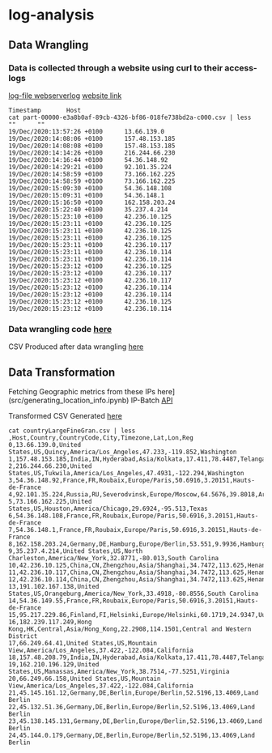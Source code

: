 # log-analysis
## Data Wrangling

### Data is collected through a website using curl to their access-logs
[log-file webserverlog](https://drive.google.com/file/d/1IygYCeTaxSL2p6uJvZNqeCg3FgNvC9F6/view?usp=sharing)
[website link](http://www.almhuette-raith.at/apache-log/access.log)
```
Timestamp       Host
cat part-00000-e3a8b0af-89cb-4326-bf86-018fe738bd2a-c000.csv | less
""      ""
19/Dec/2020:13:57:26 +0100      13.66.139.0
19/Dec/2020:14:08:06 +0100      157.48.153.185
19/Dec/2020:14:08:08 +0100      157.48.153.185
19/Dec/2020:14:14:26 +0100      216.244.66.230
19/Dec/2020:14:16:44 +0100      54.36.148.92
19/Dec/2020:14:29:21 +0100      92.101.35.224
19/Dec/2020:14:58:59 +0100      73.166.162.225
19/Dec/2020:14:58:59 +0100      73.166.162.225
19/Dec/2020:15:09:30 +0100      54.36.148.108
19/Dec/2020:15:09:31 +0100      54.36.148.1
19/Dec/2020:15:16:50 +0100      162.158.203.24
19/Dec/2020:15:22:40 +0100      35.237.4.214
19/Dec/2020:15:23:10 +0100      42.236.10.125
19/Dec/2020:15:23:11 +0100      42.236.10.125
19/Dec/2020:15:23:11 +0100      42.236.10.125
19/Dec/2020:15:23:11 +0100      42.236.10.125
19/Dec/2020:15:23:11 +0100      42.236.10.117
19/Dec/2020:15:23:11 +0100      42.236.10.114
19/Dec/2020:15:23:11 +0100      42.236.10.114
19/Dec/2020:15:23:12 +0100      42.236.10.125
19/Dec/2020:15:23:12 +0100      42.236.10.117
19/Dec/2020:15:23:12 +0100      42.236.10.117
19/Dec/2020:15:23:12 +0100      42.236.10.114
19/Dec/2020:15:23:12 +0100      42.236.10.114
19/Dec/2020:15:23:12 +0100      42.236.10.125
19/Dec/2020:15:23:12 +0100      42.236.10.114
```
### Data wrangling code [here](src/data_wrangling.ipynb)
CSV Produced after data wrangling [here](https://drive.google.com/drive/folders/1K6OSN1qUR092VXOZKFXkVPS9I-dTEIdp?usp=share_link)

## Data Transformation
Fetching Geographic metrics from these IPs here](src/generating_location_info.ipynb) 
IP-Batch [API](http://ip-api.com/batch)

Transformed CSV Generated [here](https://drive.google.com/file/d/1nP3Z1SQogSnYFFbRy_UUArixgKJJOknD/view?usp=sharing)
```
cat countryLargeFineGran.csv | less
,Host,Country,CountryCode,City,Timezone,Lat,Lon,Reg
0,13.66.139.0,United States,US,Quincy,America/Los_Angeles,47.233,-119.852,Washington
1,157.48.153.185,India,IN,Hyderabad,Asia/Kolkata,17.411,78.4487,Telangana
2,216.244.66.230,United States,US,Tukwila,America/Los_Angeles,47.4931,-122.294,Washington
3,54.36.148.92,France,FR,Roubaix,Europe/Paris,50.6916,3.20151,Hauts-de-France
4,92.101.35.224,Russia,RU,Severodvinsk,Europe/Moscow,64.5676,39.8018,Arkhangelskaya
5,73.166.162.225,United States,US,Houston,America/Chicago,29.6924,-95.513,Texas
6,54.36.148.108,France,FR,Roubaix,Europe/Paris,50.6916,3.20151,Hauts-de-France
7,54.36.148.1,France,FR,Roubaix,Europe/Paris,50.6916,3.20151,Hauts-de-France
8,162.158.203.24,Germany,DE,Hamburg,Europe/Berlin,53.551,9.9936,Hamburg
9,35.237.4.214,United States,US,North Charleston,America/New_York,32.8771,-80.013,South Carolina
10,42.236.10.125,China,CN,Zhengzhou,Asia/Shanghai,34.7472,113.625,Henan
11,42.236.10.117,China,CN,Zhengzhou,Asia/Shanghai,34.7472,113.625,Henan
12,42.236.10.114,China,CN,Zhengzhou,Asia/Shanghai,34.7472,113.625,Henan
13,191.102.167.138,United States,US,Orangeburg,America/New_York,33.4918,-80.8556,South Carolina
14,54.36.149.55,France,FR,Roubaix,Europe/Paris,50.6916,3.20151,Hauts-de-France
15,95.217.229.86,Finland,FI,Helsinki,Europe/Helsinki,60.1719,24.9347,Uusimaa
16,182.239.117.249,Hong Kong,HK,Central,Asia/Hong_Kong,22.2908,114.1501,Central and Western District
17,66.249.64.41,United States,US,Mountain View,America/Los_Angeles,37.422,-122.084,California
18,157.48.208.79,India,IN,Hyderabad,Asia/Kolkata,17.411,78.4487,Telangana
19,162.210.196.129,United States,US,Manassas,America/New_York,38.7514,-77.5251,Virginia
20,66.249.66.158,United States,US,Mountain View,America/Los_Angeles,37.422,-122.084,California
21,45.145.161.12,Germany,DE,Berlin,Europe/Berlin,52.5196,13.4069,Land Berlin
22,45.132.51.36,Germany,DE,Berlin,Europe/Berlin,52.5196,13.4069,Land Berlin
23,45.138.145.131,Germany,DE,Berlin,Europe/Berlin,52.5196,13.4069,Land Berlin
24,45.144.0.179,Germany,DE,Berlin,Europe/Berlin,52.5196,13.4069,Land Berlin
```

